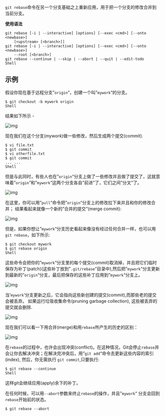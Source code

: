 `git rebase`命令在另一个分支基础之上重新应用，用于把一个分支的修改合并到当前分支。

**使用语法**

```shell
git rebase [-i | --interactive] [options] [--exec <cmd>] [--onto <newbase>]
    [<upstream> [<branch>]]
git rebase [-i | --interactive] [options] [--exec <cmd>] [--onto <newbase>]
    --root [<branch>]
git rebase --continue | --skip | --abort | --quit | --edit-todo
Shell
```

## 示例

假设你现在基于远程分支”`origin`“，创建一个叫”`mywork`“的分支。

```shell
$ git checkout -b mywork origin
Shell
```

结果如下所示 -

![img](http://www.yiibai.com/uploads/images/201707/1307/842100748_44775.png)

现在我们在这个分支(*mywork*)做一些修改，然后生成两个提交(commit).

```shell
$ vi file.txt
$ git commit
$ vi otherfile.txt
$ git commit
... ...
Shell
```

但是与此同时，有些人也在”`origin`“分支上做了一些修改并且做了提交了，这就意味着”`origin`“和”`mywork`“这两个分支各自”前进”了，它们之间”分叉”了。

![img](http://www.yiibai.com/uploads/images/201707/1307/810100749_17109.png)

在这里，你可以用”`pull`“命令把”`origin`“分支上的修改拉下来并且和你的修改合并； 结果看起来就像一个新的”合并的提交”(merge commit):

![img](http://www.yiibai.com/uploads/images/201707/1307/350100750_71786.png)

但是，如果你想让”`mywork`“分支历史看起来像没有经过任何合并一样，也可以用 `git rebase`，如下所示:

```shell
$ git checkout mywork
$ git rebase origin
Shell
```

这些命令会把你的”`mywork`“分支里的每个提交(commit)取消掉，并且把它们临时 保存为补丁(patch)(这些补丁放到”`.git/rebase`“目录中),然后把”`mywork`“分支更新 到最新的”`origin`“分支，最后把保存的这些补丁应用到”`mywork`“分支上。

![img](http://www.yiibai.com/uploads/images/201707/1307/845100751_76810.png)

当’`mywork`‘分支更新之后，它会指向这些新创建的提交(commit),而那些老的提交会被丢弃。 如果运行垃圾收集命令(pruning garbage collection), 这些被丢弃的提交就会删除.

![img](http://www.yiibai.com/uploads/images/201707/1307/141100752_31232.png)

现在我们可以看一下用合并(merge)和用`rebase`所产生的历史的区别：

![img](http://www.yiibai.com/uploads/images/201707/1307/645100753_82870.png)

在`rebase`的过程中，也许会出现冲突(conflict)。在这种情况，Git会停止`rebase`并会让你去解决冲突；在解决完冲突后，用”`git add`“命令去更新这些内容的索引(index), 然后，你无需执行 `git commit`,只要执行:

```shell
$ git rebase --continue
Shell
```

这样git会继续应用(apply)余下的补丁。

在任何时候，可以用`--abort`参数来终止`rebase`的操作，并且”`mywork`“ 分支会回到`rebase`开始前的状态。

```shell
$ git rebase --abort
```
